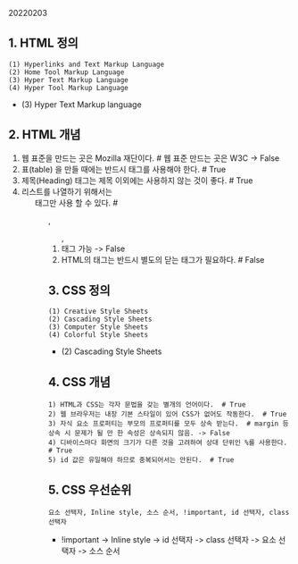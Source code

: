 20220203

## 1. HTML 정의
    (1) Hyperlinks and Text Markup Language
    (2) Home Tool Markup Language
    (3) Hyper Text Markup Language
    (4) Hyper Tool Markup Language
* (3) Hyper Text Markup language

## 2. HTML 개념
  1) 웹 표준을 만드는 곳은 Mozilla 재단이다.  # 웹 표준 만드는 곳은 W3C -> False
  2) 표(table) 을 만들 때에는 반드시 <th> 태그를 사용해야 한다.  # True
  3) 제목(Heading) 태그는 제목 이외에는 사용하지 않는 것이 좋다.  # True
  4) 리스트를 나열하기 위해서는 <ul> 태그만 사용 할 수 있다.  # <ul>, <ol>, <li> 태그 가능 -> False
  5) HTML의 태그는 반드시 별도의 닫는 태그가 필요하다.  # False

## 3. CSS 정의
    (1) Creative Style Sheets
    (2) Cascading Style Sheets
    (3) Computer Style Sheets
    (4) Colorful Style Sheets
  * (2) Cascading Style Sheets

## 4. CSS 개념
    1) HTML과 CSS는 각자 문법을 갖는 별개의 언어이다.  # True
    2) 웹 브라우저는 내장 기본 스타일이 있어 CSS가 없어도 작동한다.  # True
    3) 자식 요소 프로퍼티는 부모의 프로퍼티를 모두 상속 받는다.  # margin 등 상속 시 문제가 될 만 한 속성은 상속되지 않음. -> False
    4) 디바이스마다 화면의 크기가 다른 것을 고려하여 상대 단위인 %를 사용한다.  # True
    5) id 값은 유일해야 하므로 중복되어서는 안된다.  # True

## 5. CSS 우선순위
    요소 선택자, Inline style, 소스 순서, !important, id 선택자, class 선택자
* !important -> Inline style -> id 선택자 -> class 선택자 -> 요소 선택자 -> 소스 순서